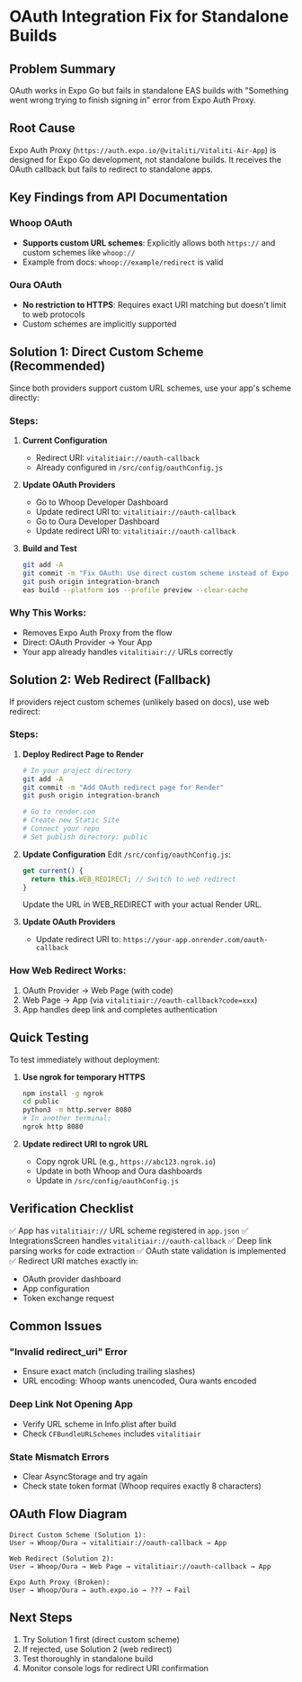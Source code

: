 # OAuth Integration Fix for Standalone Builds

## Problem Summary
OAuth works in Expo Go but fails in standalone EAS builds with "Something went wrong trying to finish signing in" error from Expo Auth Proxy.

## Root Cause
Expo Auth Proxy (`https://auth.expo.io/@vitaliti/Vitaliti-Air-App`) is designed for Expo Go development, not standalone builds. It receives the OAuth callback but fails to redirect to standalone apps.

## Key Findings from API Documentation

### Whoop OAuth
- **Supports custom URL schemes**: Explicitly allows both `https://` and custom schemes like `whoop://`
- Example from docs: `whoop://example/redirect` is valid

### Oura OAuth  
- **No restriction to HTTPS**: Requires exact URI matching but doesn't limit to web protocols
- Custom schemes are implicitly supported

## Solution 1: Direct Custom Scheme (Recommended)

Since both providers support custom URL schemes, use your app's scheme directly:

### Steps:
1. **Current Configuration**
   - Redirect URI: `vitalitiair://oauth-callback`
   - Already configured in `/src/config/oauthConfig.js`

2. **Update OAuth Providers**
   - Go to Whoop Developer Dashboard
   - Update redirect URI to: `vitalitiair://oauth-callback`
   - Go to Oura Developer Dashboard  
   - Update redirect URI to: `vitalitiair://oauth-callback`

3. **Build and Test**
   ```bash
   git add -A
   git commit -m "Fix OAuth: Use direct custom scheme instead of Expo Auth Proxy"
   git push origin integration-branch
   eas build --platform ios --profile preview --clear-cache
   ```

### Why This Works:
- Removes Expo Auth Proxy from the flow
- Direct: OAuth Provider → Your App
- Your app already handles `vitalitiair://` URLs correctly

## Solution 2: Web Redirect (Fallback)

If providers reject custom schemes (unlikely based on docs), use web redirect:

### Steps:
1. **Deploy Redirect Page to Render**
   ```bash
   # In your project directory
   git add -A
   git commit -m "Add OAuth redirect page for Render"
   git push origin integration-branch
   
   # Go to render.com
   # Create new Static Site
   # Connect your repo
   # Set publish directory: public
   ```

2. **Update Configuration**
   Edit `/src/config/oauthConfig.js`:
   ```javascript
   get current() {
     return this.WEB_REDIRECT; // Switch to web redirect
   }
   ```
   Update the URL in WEB_REDIRECT with your actual Render URL.

3. **Update OAuth Providers**
   - Update redirect URI to: `https://your-app.onrender.com/oauth-callback`

### How Web Redirect Works:
1. OAuth Provider → Web Page (with code)
2. Web Page → App (via `vitalitiair://oauth-callback?code=xxx`)
3. App handles deep link and completes authentication

## Quick Testing

To test immediately without deployment:

1. **Use ngrok for temporary HTTPS**
   ```bash
   npm install -g ngrok
   cd public
   python3 -m http.server 8080
   # In another terminal:
   ngrok http 8080
   ```

2. **Update redirect URI to ngrok URL**
   - Copy ngrok URL (e.g., `https://abc123.ngrok.io`)
   - Update in both Whoop and Oura dashboards
   - Update in `/src/config/oauthConfig.js`

## Verification Checklist

✅ App has `vitalitiair://` URL scheme registered in `app.json`
✅ IntegrationsScreen handles `vitalitiair://oauth-callback` 
✅ Deep link parsing works for code extraction
✅ OAuth state validation is implemented
✅ Redirect URI matches exactly in:
   - OAuth provider dashboard
   - App configuration
   - Token exchange request

## Common Issues

### "Invalid redirect_uri" Error
- Ensure exact match (including trailing slashes)
- URL encoding: Whoop wants unencoded, Oura wants encoded

### Deep Link Not Opening App
- Verify URL scheme in Info.plist after build
- Check `CFBundleURLSchemes` includes `vitalitiair`

### State Mismatch Errors  
- Clear AsyncStorage and try again
- Check state token format (Whoop requires exactly 8 characters)

## OAuth Flow Diagram

```
Direct Custom Scheme (Solution 1):
User → Whoop/Oura → vitalitiair://oauth-callback → App

Web Redirect (Solution 2):  
User → Whoop/Oura → Web Page → vitalitiair://oauth-callback → App

Expo Auth Proxy (Broken):
User → Whoop/Oura → auth.expo.io → ??? → Fail
```

## Next Steps

1. Try Solution 1 first (direct custom scheme)
2. If rejected, use Solution 2 (web redirect)
3. Test thoroughly in standalone build
4. Monitor console logs for redirect URI confirmation